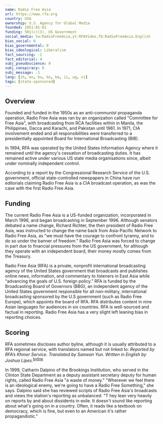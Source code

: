 ```yaml
---
name: Radio Free Asia
url: https://www.rfa.org
country: USA
ownership: U.S. Agency for Global Media
founded: 1951-01-01
funding: 501(c)(3), US Government
social_media: tw:RadioFreeAsia,yt:RFAVideo,fb:RadioFreeAsia.English
bias_social: 0
bias_governmental: 0
bias_ideological: Liberalism
fact_sourcing: -1
fact_editorial: 4
subj_pseudoscience: 0
subj_conspiracy: 0
subj_message: -1
lang: [zh, en, bu, ko, km, ii, ug, vi]
tags: [state-sponsored]
---
```


## Overview
Founded and funded in the 1950s as an anti-communist propaganda operation, Radio Free Asia was ran by an organization called "Committee for Free Asia", with broadcasting from RCA facilities within in Manila, the Philippines, Dacca and Karachi, and Pakistan until 1961. In 1971, CIA involvement ended and all responsibilities were transferred to a presidentially appointed Board for International Broadcasting (BIB).

In 1994, RFA was operated by the United States Information Agency where it remained until the agency's cessation of broadcasting duties. It has remained active under various US state media organisations since, albeit under nominally independent control.

According to a report by the Congressional Research Service of the U.S. government, official state-controlled newspapers in China have run editorials claiming Radio Free Asia is a CIA broadcast operation, as was the case with the first Radio Free Asia.

## Funding
The current Radio Free Asia is a US-funded organization, incorporated in March 1996, and began broadcasting in September 1996. Although senators debated a name change, Richard Richter, the then president of Radio Free Asia, was instructed to change the name back from Asia-Pacific Network to Radio Free Asia, as "we must have the courage to confront tyranny, and to do so under the banner of freedom." Radio Free Asia was forced to change in part due to financial pressures from the US government, for although they operate with an independent board, their money mostly comes from the Treasury.

Radio Free Asia (RFA) is a private, nonprofit international broadcasting agency of the United States government that broadcasts and publishes online news, information, and commentary to listeners in East Asia while “advancing the goals of U.S. foreign policy.” RFA is funded by the Broadcasting Board of Governors (BBG), an independent agency of the United States government responsible for all non-military, international broadcasting sponsored by the U.S government (such as Radio Free Europe), which appoints the board of RFA. RFA distributes content in nine Asian languages for audiences in six countries. RFA is well-sourced and factual in reporting. Radio Free Asia has a very slight left leaning bias in reporting choices.

## Scoring
RFA sometimes discloses author byline, although it is usually attributed to a RFA regional service, with translators named but not linked to: _Reported by RFA’s Khmer Service. Translated by Samean Yun. Written in English by Joshua Lipes._<sup>[byline](https://www.rfa.org/english/news/cambodia/law-08282020140151.html)</sup>

In 1999, Catharin Dalpino of the Brookings Institution, who served in the Clinton State Department as a deputy assistant secretary deputy for human rights, called Radio Free Asia "a waste of money." "Wherever we feel there is an ideological enemy, we're going to have a Radio Free Something," she says. Dalpino said she has reviewed scripts of Radio Free Asia's broadcasts and views the station's reporting as unbalanced. "T hey lean very heavily on reports by and about dissidents in exile. It doesn't sound like reporting about what's going on in a country. Often, it reads like a textbook on democracy, which is fine, but even to an American it's rather propagandistic."
